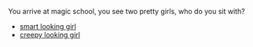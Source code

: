 You arrive at magic school, you see two pretty girls, who do you sit with?
* [smart looking girl](smart-girl.md)
* [creepy looking girl](creep-girl.md)
